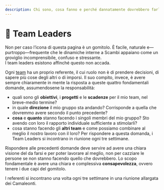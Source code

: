 ```yaml
---
description: Chi sono, cosa fanno e perché dannatamente dovrebbero farlo
---
```


# 🧶 Team Leaders

Non per caso l’icona di questa pagina è un gomitolo. È facile, naturale e—purtroppo—frequente che le dinamiche interne a Scambi appaiano come un groviglio incomprensibile, confuso e stressante.\
I team leaders esistono affinché questo non accada.

Ogni [team](teams/) ha un proprio referente, il cui ruolo non è di prendere decisioni, di sapere più cose degli altri o di imporsi. Il suo compito, invece, è avere sempre chiaramente in mente la risposta a queste quattro fondamentali domande, assumendosene la responsabilità:

* quali sono gli **obiettivi**, i **progetti** e le **scadenze** per il mio team, nel breve-medio termine?
* in quale **direzione** il mio gruppo sta andando? Corrisponde a quella che dovremmo avere secondo il punto precedente?
* **cosa** e **quanto** stanno facendo i singoli membri del mio gruppo? Sto avendo con loro il rapporto individuale sufficiente a stimolarli?
* cosa stanno facendo gli **altri team** e come possiamo combinare al meglio il nostro lavoro con il loro? Per rispondere a questa domanda, i Team Leaders si incontrano in riunione ogni tre settimane.

Rispondere alle precedenti domande deve servire ad avere una chiara visione del da farsi e per poter lavorare al meglio, non per cazziare le persone se non stanno facendo quello che dovrebbero. Lo scopo fondamentale è avere una chiara e complessiva **consapevolezza**, ovvero tenere i due capi del gomitolo.

I referenti si incontrano una volta ogni tre settimane in una riunione allargata dei Camaleonti.
